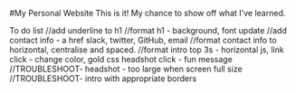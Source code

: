 #My Personal Website
This is it! My chance to show off what I've learned.

To do list
//add underline to h1
//format h1 - background, font update
//add contact info - a href slack, twitter, GitHub, email
//format contact info to horizontal, centralise and spaced.
//format intro
top 3s - horizontal
js, link click - change color, gold 
css headshot click - fun message
//TROUBLESHOOT- headshot - too large when screen full size
//TROUBLESHOOT- intro with appropriate borders